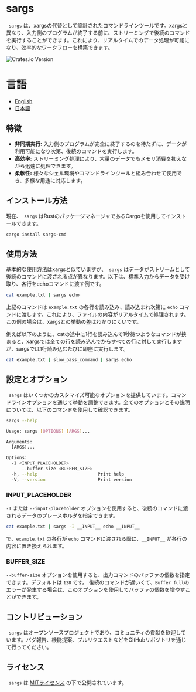 # sargs

` sargs`
は、xargsの代替として設計されたコマンドラインツールです。xargsと異なり、入力側のプログラムが終了する前に、ストリーミングで後続のコマンドを実行することができます。これにより、リアルタイムでのデータ処理が可能になり、効率的なワークフローを構築できます。

![Crates.io Version](https://img.shields.io/crates/v/sargs-cmd)

# 言語

- [English](README.md)
- [日本語](README.ja.md)

## 特徴

- **非同期実行:** 入力側のプログラムが完全に終了するのを待たずに、データが利用可能になり次第、後続のコマンドを実行します。
- **高効率:** ストリーミング処理により、大量のデータでもメモリ消費を抑えながら迅速に処理できます。
- **柔軟性:** 様々なシェル環境やコマンドラインツールと組み合わせて使用でき、多様な用途に対応します。

## インストール方法

現在、` sargs` はRustのパッケージマネージャであるCargoを使用してインストールできます。

```sh
cargo install sargs-cmd
```

## 使用方法

基本的な使用方法はxargsと似ていますが、` sargs` はデータがストリームとして後続のコマンドに渡される点が異なります。以下は、標準入力からデータを受け取り、各行をechoコマンドに渡す例です。

```sh
cat example.txt | sargs echo
```

上記のコマンドは `example.txt` の各行を読み込み、読み込まれ次第に `echo` コマンドに渡します。これにより、ファイルの内容がリアルタイムで処理されます。
この例の場合は、xargsとの挙動の差はわかりにくいです。

例えば以下のように、catの途中に1行を読み込んで1秒待つようなコマンドが挟まると、xargsでは全ての行を読み込んでからすべての行に対して実行しますが、sargsでは1行読み込むたびに即座に実行します。

```sh
cat example.txt | slow_pass_command | sargs echo
```

## 設定とオプション

` sargs` はいくつかのカスタマイズ可能なオプションを提供しています。コマンドラインオプションを通じて挙動を調整できます。全てのオプションとその説明については、以下のコマンドを使用して確認できます。

```sh
sargs --help

Usage: sargs [OPTIONS] [ARGS]...

Arguments:
  [ARGS]...  

Options:
  -I <INPUT_PLACEHOLDER>           
      --buffer-size <BUFFER_SIZE>  
  -h, --help                       Print help
  -V, --version                    Print version
```

### INPUT_PLACEHOLDER

`-I` または `--input-placeholder` オプションを使用すると、後続のコマンドに渡されるデータのプレースホルダを指定できます。

```sh
cat example.txt | sargs -I __INPUT__ echo __INPUT__
```

で、`example.txt` の各行が `echo` コマンドに渡される際に、`__INPUT__` が各行の内容に置き換えられます。

### BUFFER_SIZE

`--buffer-size` オプションを使用すると、出力コマンドのバッファの個数を指定できます。デフォルトは `128` です。
後続のコマンドが遅いくて、`Buffer full`のエラーが発生する場合は、このオプションを使用してバッファの個数を増やすことができます。

## コントリビューション

` sargs` はオープンソースプロジェクトであり、コミュニティの貢献を歓迎しています。バグ報告、機能提案、プルリクエストなどをGitHubリポジトリを通じて行ってください。

## ライセンス

` sargs` は [MITライセンス](https://opensource.org/licenses/MIT) の下で公開されています。